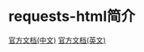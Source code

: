 # requests-html简介

[官方文档(中文)](https://cncert.github.io/requests-html-doc-cn/)
[官方文档(英文)](https://docs.python-requests.org/projects/requests-html/en/latest/)


<CommentService/>

